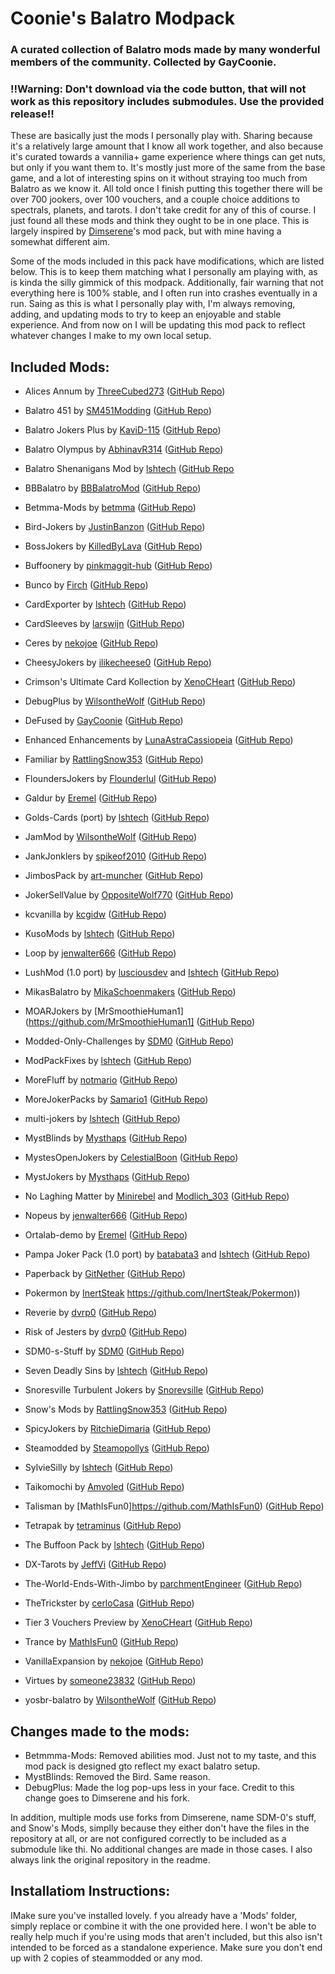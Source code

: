 # Coonie's Balatro Modpack
### A curated collection of Balatro mods made by many wonderful members of the community. Collected by GayCoonie. 

### !!Warning: Don't download via the code button, that will not work as this repository includes submodules. Use the provided release!!

These are basically just the mods I personally play with. Sharing because it's a relatively large amount that I know all work together, and also because it's curated towards a vannilia+ game experience where things can get nuts, but only if you want them to. It's mostly just more of the same from the base game, and a lot of interesting spins on it without straying too much from Balatro as we know it. All told once I finish putting this together there will be over 700 jookers, over 100 vouchers, and a couple choice additions to spectrals, planets, and tarots. I don't take credit for any of this of course. I just found all these mods and think they ought to be in one place. This is largely inspired by [Dimserene](https://github.com/Dimserene//)'s mod pack, but with mine having a somewhat different aim. 

Some of the mods included in this pack have modifications, which are listed below. This is to keep them matching what I personally am playing with, as is kinda the silly gimmick of this modpack. Additionally, fair warning that not everything here is 100% stable, and I often run into crashes eventually in a run. Saing as this is what I personally play with, I'm always removing, adding, and updating mods to try to keep an enjoyable and stable experience. And from now on I will be updating this mod pack to reflect whatever changes I make to my own local setup.

## Included Mods:
- Alices Annum by [ThreeCubed273](https://github.com/ThreeCubed273) ([GitHub Repo](https://github.com/ThreeCubed273/alices_annum_balatro_mod))

- Balatro 451 by [SM451Modding](https://github.com/SM451Modding) ([GitHub Repo](https://github.com/SM451Modding/Balatro451))

- Balatro Jokers Plus by [KaviD-115](https://github.com/KaviD-115) ([GitHub Repo](https://github.com/KaviD-115/Balatro-Jokers-Plus))

- Balatro Olympus by [AbhinavR314](https://github.com/AbhinavR314) ([GitHub Repo](https://github.com/AbhinavR314/BalatroOlympus))

- Balatro Shenanigans Mod by [lshtech](https://github.com/lshtech) ([GitHub Repo](https://github.com/lshtech/balatro-shenanigans-mod)

- BBBalatro by [BBBalatroMod](https://github.com/BBBalatroMod) ([GitHub Repo](https://github.com/BBBalatroMod/BBBalatro))

- Betmma-Mods by [betmma](https://github.com/betmma/) ([GitHub Repo](https://github.com/GayCoonie/Betmma-Mods))

- Bird-Jokers by [JustinBanzon](https://github.com/JustinBanzon) ([GitHub Repo](https://github.com/JustinBanzon/Bird-Jokers))

- BossJokers by [KilledByLava](https://github.com/KilledByLava) ([GitHub Repo](https://github.com/KilledByLava/BossJokers))

- Buffoonery by [pinkmaggit-hub](https://github.com/pinkmaggit-hub) ([GitHub Repo](https://github.com/pinkmaggit-hub/Buffoonery))

- Bunco by [Firch](https://github.com/Firch) ([GitHub Repo](https://github.com/Firch/Bunco))

- CardExporter by [lshtech](https://github.com/lshtech) ([GitHub Repo](https://github.com/lshtech/CardExporter))

- CardSleeves by [larswijn](https://github.com/larswijn) ([GitHub Repo](https://github.com/larswijn/CardSleeves))

- Ceres by [nekojoe](https://github.com/nekojoe) ([GitHub Repo](https://github.com/nekojoe/Ceres))

- CheesyJokers by [ilikecheese0](https://github.com/ilikecheese0) ([GitHub Repo](https://github.com/ilikecheese0/CheesyJokers))

- Crimson's Ultimate Card Kollection by [XenoCHeart](https://github.com/XenoCHeart) ([GitHub Repo](https://github.com/XenoCHeart/Crimsons-Ultimate-Card-Collection))

- DebugPlus by [WilsontheWolf](https://github.com/WilsontheWolf) ([GitHub Repo](https://github.com/Dimserene/DebugPlus))

- DeFused by [GayCoonie](https://github.com/GayCoonie) ([GitHub Repo](https://github.com/GayCoonie/DeFused))

- Enhanced Enhancements by [LunaAstraCassiopeia](https://github.com/LunaAstraCassiopeia) ([GitHub Repo](https://github.com/LunaAstraCassiopeia/LunasBalatroMods))

- Familiar by [RattlingSnow353](https://github.com/RattlingSnow353) ([GitHub Repo](https://github.com/RattlingSnow353/Familiar))

- FloundersJokers by [Flounderlul](https://github.com/Flounderlul) ([GitHub Repo](https://github.com/Flounderlul/FloundersJokers))

- Galdur by [Eremel](https://github.com/Eremel) ([GitHub Repo](https://github.com/Eremel/Galdur))

- Golds-Cards (port) by [lshtech](https://github.com/lshtech) ([GitHub Repo](https://github.com/lshtech/Golds-Cards))

- JamMod by [WilsontheWolf](https://github.com/WilsontheWolf) ([GitHub Repo](https://github.com/WilsontheWolf/JamMod))

- JankJonklers by [spikeof2010](https://github.com/spikeof2010) ([GitHub Repo](https://github.com/spikeof2010/JankJonklers))

- JimbosPack by [art-muncher](https://github.com/art-muncher) ([GitHub Repo](https://github.com/art-muncher/Jimbo-s-Pack/))

- JokerSellValue by [OppositeWolf770](https://github.com/OppositeWolf770) ([GitHub Repo](https://github.com/OppositeWolf770/JokerSellValue))

- kcvanilla by [kcgidw](https://github.com/kcgidw) ([GitHub Repo](https://github.com/kcgidw/kcvanilla))

- KusoMods by [lshtech](https://github.com/lshtech) ([GitHub Repo](https://github.com/lshtech/KusoMods))

- Loop by [jenwalter666](https://github.com/jenwalter666) ([GitHub Repo](https://github.com/jenwalter666/JensBalatroCollection))

- LushMod (1.0 port) by [lusciousdev](https://github.com/lusciousdev) and [Ishtech](https://github.com/lshtech) ([GitHub Repo](https://github.com/lshtech/LushMod))

- MikasBalatro by [MikaSchoenmakers](https://github.com/MikaSchoenmakers) ([GitHub Repo](https://github.com/Dimserene/MikasBalatro))

- MOARJokers by [MrSmoothieHuman1](https://github.com/MrSmoothieHuman1] ([GitHub Repo](https://github.com/MrSmoothieHuman1/MOARJokers))

- Modded-Only-Challenges by [SDM0](https://github.com/SDM0) ([GitHub Repo](https://github.com/SDM0/Modded-Only-Challenges))

- ModPackFixes by [lshtech](https://github.com/lshtech) ([GitHub Repo](https://github.com/lshtech/ModPackFixes))

- MoreFluff by [notmario](https://github.com/notmario) ([GitHub Repo](https://github.com/notmario/MoreFluff))

- MoreJokerPacks by [Samario1](https://github.com/Samario1) ([GitHub Repo](https://github.com/Samario1/MoreJokerPacks))

- multi-jokers by [lshtech](https://github.com/lshtech) ([GitHub Repo](https://github.com/lshtech/multi-jokers))

- MystBlinds by [Mysthaps](https://github.com/Mysthaps) ([GitHub Repo](https://github.com/GayCoonie/MystBlinds))

- MystesOpenJokers by [CelestialBoon](https://gigthub.com/CelestialBoon) ([GitHub Repo](https://github.com/CelestialBoon/MystesOpenJokers))

- MystJokers by [Mysthaps](https://github.com/Mysthaps) ([GitHub Repo](https://github.com/Mysthaps/BalatroMods/))

- No Laghing Matter by [Minirebel](https://github.com/Minirebel) and [Modlich_303](https://github.com/TM-yt) ([GitHub Repo](https://github.com/Minirebel/no-laughing-matter))

- Nopeus by [jenwalter666](https://github.com/jenwalter666) ([GitHub Repo](https://github.com/jenwalter666/JensBalatroCollection))

- Ortalab-demo by [Eremel](https://github.com/Eremel) ([GitHub Repo](https://github.com/Eremel/Ortalab-Demo))

- Pampa Joker Pack (1.0 port) by [batabata3](https://github.com/batabata3) and [Ishtech](https://github.com/lshtech) ([GitHub Repo](https://github.com/lshtech/balatro-pampa-joker-pack))

- Paperback by [GitNether](https://github.com/GitNether) ([GitHub Repo](https://github.com/GitNether/paperback))

- Pokermon by [InertSteak](https://github.com/InertSteak) https://github.com/InertSteak/Pokermon))

- Reverie by [dvrp0](https://github.com/dvrp0) ([GitHub Repo](https://github.com/dvrp0/reverie))

- Risk of Jesters by [dvrp0](https://github.com/dvrp0) ([GitHub Repo](https://github.com/dvrp0/risk-of-jesters))

- SDM0-s-Stuff by [SDM0](https://github.com/SDM0) ([GitHub Repo](https://github.com/SDM0/SDM_0-s-Stuff))

- Seven Deadly Sins by [lshtech](https://github.com/lshtech) ([GitHub Repo](https://github.com/lshtech/sevendeadlysins))

- Snoresville Turbulent Jokers by [Snorevsille](https://github.com/Snoresville) ([GitHub Repo](https://github.com/Snoresville/snoresville_turbulent_jokers/))

- Snow's Mods by [RattlingSnow353](https://github.com/RattlingSnow353) ([GitHub Repo](https://github.com/RattlingSnow353/Snow-s-Mods))

- SpicyJokers by [RitchieDimaria](https://github.com/RitchieDimaria) ([GitHub Repo](https://github.com/RitchieDimaria/SpicyJokers))

- Steamodded by [Steamopollys](https://github.com/Steamopollys) ([GitHub Repo](https://github.com/Steamopollys/Steamodded))

- SylvieSilly by [lshtech](https://github.com/lshtech) ([GitHub Repo](https://github.com/lshtech/SylvieSilly))

- Taikomochi by [Amvoled](https://github.com/Amvoled) ([GitHub Repo](https://github.com/Amvoled/Taikomochi))

- Talisman by [MathIsFun0]https://github.com/MathIsFun0) ([GitHub Repo](https://github.com/MathIsFun0/Talisman))

- Tetrapak by [tetraminus](https://github.com/tetraminus) ([GitHub Repo](https://github.com/tetraminus/Tetrapak))

- The Buffoon Pack by [lshtech](https://github.com/lshtech) ([GitHub Repo](https://github.com/lshtech/The-Buffoon-Pack))

- DX-Tarots by [JeffVi](https://github.com/JeffVi) ([GitHub Repo](https://github.com/JeffVi/DX-Tarots))

- The-World-Ends-With-Jimbo by [parchmentEngineer](https://github.com/parchmentEngineer) ([GitHub Repo](https://github.com/parchmentEngineer/The-World-Ends-With-Jimbo))

- TheTrickster by [cerloCasa](https://github.com/cerloCasa) ([GitHub Repo](https://github.com/cerloCasa/TheTrickster))

- Tier 3 Vouchers Preview by [XenoCHeart](https://github.com/XenoCHeart) ([GitHub Repo](https://github.com/XenoCHeart/Crimsons-Ultimate-Card-Collection))

- Trance by [MathIsFun0](https://github.com/MathIsFun0) ([GitHub Repo](https://github.com/MathIsFun0/Trance))

- VanillaExpansion by [nekojoe](https://github.com/nekojoe) ([GitHub Repo](https://github.com/nekojoe/VanillaExpansion))

- Virtues by [someone23832](https://github.com/someone23832) ([GitHub Repo](https://github.com/someone23832/Virtues))

- yosbr-balatro by [WilsontheWolf](https://github.com/WilsontheWolf) ([GitHub Repo](https://github.com/WilsontheWolf/yosbr-balatro))
## Changes made to the mods:
- Betmmma-Mods: Removed abilities mod. Just not to my taste, and this mod pack is designed gto reflect my exact balatro setup.
- MystBlinds: Removed the Bird. Same reason.
- DebugPlus: Made the log pop-ups less in your face. Credit to this change goes to Dimserene and his fork.

In addition, multiple mods use forks from Dimserene, name SDM-0's stuff, and Snow's Mods, simplly because they either don't have the files in the repository at all, or are not configured correctly to be included as a submodule like thi. No additional changes are made in those cases. I also always link the original repository in the readme.

## Installatiom Instructions:
IMake sure you've installed lovely. f you already have a 'Mods' folder, simply replace or combine it with the one provided here. I won't be able to really help much if you're using mods that aren't included, but this also isn't intended to be forced as a standalone experience. Make sure you don't end up with 2 copies of steammodded or any mod.
##
